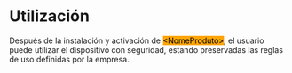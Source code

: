# Utilización

Después de la instalación y activación de <mark style="background-color:orange;">\<NomeProduto></mark>, el usuario puede utilizar el dispositivo con seguridad, estando preservadas las reglas de uso definidas por la empresa.
